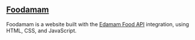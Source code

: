 ## [Foodamam](https://elduolist.github.io/Foodamam/)

Foodamam is a website built with the [Edamam Food API](https://developer.edamam.com/food-database-api) integration, using HTML, CSS, and JavaScript.
